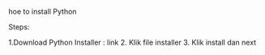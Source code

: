 hoe to install Python

Steps:

1.Download Python Installer : link
2. Klik file installer
3. Klik install dan next
